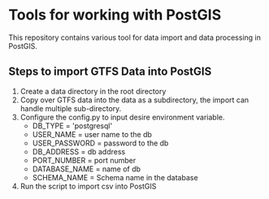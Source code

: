 # Tools for working with PostGIS
This repository contains various tool for data import and data processing in
PostGIS.

## Steps to import GTFS Data into PostGIS
1. Create a data directory in the root directory
2. Copy over GTFS data into the data as a subdirectory, the import can handle
 multiple sub-directory.
3. Configure the config.py to input desire environment variable.
    - DB_TYPE = 'postgresql'
    - USER_NAME = user name to the db
    - USER_PASSWORD = password to the db
    - DB_ADDRESS = db address
    - PORT_NUMBER = port number
    - DATABASE_NAME = name of db
    - SCHEMA_NAME = Schema name in the database
4. Run the script to import csv into PostGIS
